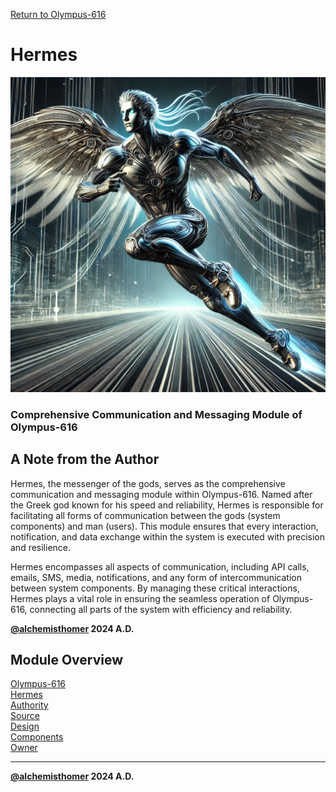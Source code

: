 [Return to Olympus-616](../olympus-616/README.md)

# Hermes
![hermes](./hermes.avatar.png)

### Comprehensive Communication and Messaging Module of Olympus-616

## A Note from the Author
Hermes, the messenger of the gods, serves as the comprehensive communication and messaging module within Olympus-616. Named after the Greek god known for his speed and reliability, Hermes is responsible for facilitating all forms of communication between the gods (system components) and man (users). This module ensures that every interaction, notification, and data exchange within the system is executed with precision and resilience.

Hermes encompasses all aspects of communication, including API calls, emails, SMS, media, notifications, and any form of intercommunication between system components. By managing these critical interactions, Hermes plays a vital role in ensuring the seamless operation of Olympus-616, connecting all parts of the system with efficiency and reliability.

****[@alchemisthomer](https://github.com/alchemisthomer)
2024 A.D.****

## Module Overview
[Olympus-616](../../README.md)  
[Hermes](README.md)  
[Authority](../zeus/zeus.components.md)  
[Source](hermes.source.md)  
[Design](hermes.design.md)  
[Components](hermes.components.md)  
[Owner](https://github.com/alchemisthomer)

***
**[@alchemisthomer](https://github.com/alchemisthomer)
2024 A.D.**